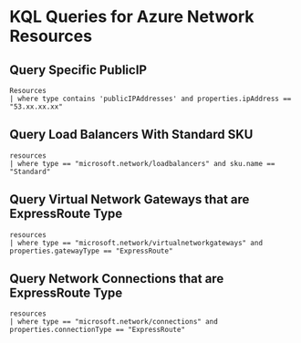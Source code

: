# KQL Queries for Azure Network Resources

## Query Specific PublicIP
```
Resources
| where type contains 'publicIPAddresses' and properties.ipAddress == "53.xx.xx.xx"
```

## Query Load Balancers With Standard SKU
```
resources
| where type == "microsoft.network/loadbalancers" and sku.name == "Standard"
```

## Query Virtual Network Gateways that are ExpressRoute Type
```
resources
| where type == "microsoft.network/virtualnetworkgateways" and properties.gatewayType == "ExpressRoute"
```

## Query Network Connections that are ExpressRoute Type
```
resources
| where type == "microsoft.network/connections" and properties.connectionType == "ExpressRoute"
```
